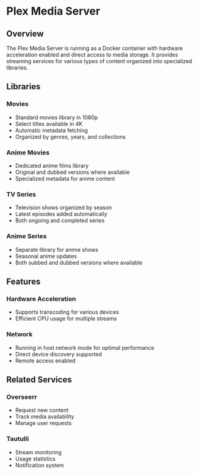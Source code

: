 # Plex Media Server

## Overview

The Plex Media Server is running as a Docker container with hardware acceleration enabled and direct access to media storage. It provides streaming services for various types of content organized into specialized libraries.

## Libraries

### Movies

- Standard movies library in 1080p
- Select titles available in 4K
- Automatic metadata fetching
- Organized by genres, years, and collections

### Anime Movies

- Dedicated anime films library
- Original and dubbed versions where available
- Specialized metadata for anime content

### TV Series

- Television shows organized by season
- Latest episodes added automatically
- Both ongoing and completed series

### Anime Series

- Separate library for anime shows
- Seasonal anime updates
- Both subbed and dubbed versions where available

## Features

### Hardware Acceleration

- Supports transcoding for various devices
- Efficient CPU usage for multiple streams

### Network

- Running in host network mode for optimal performance
- Direct device discovery supported
- Remote access enabled

## Related Services

### Overseerr

- Request new content
- Track media availability
- Manage user requests

### Tautulli

- Stream monitoring
- Usage statistics
- Notification system
